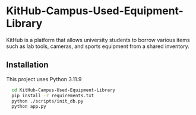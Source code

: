 # KitHub-Campus-Used-Equipment-Library

KitHub is a platform that allows university students to borrow various items such as lab tools, cameras, and sports equipment from a shared inventory. 

## Installation

This project uses Python 3.11.9

```bash
  cd KitHub-Campus-Used-Equipment-Library
  pip install -r requirements.txt
  python ./scripts/init_db.py
  python app.py
```
